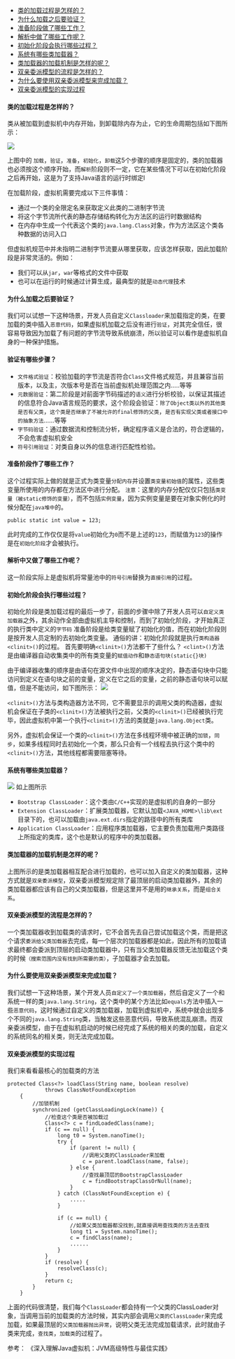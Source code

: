 
- [类的加载过程是怎样的？](类的加载过程是怎样的？)
- [为什么加载之后要验证？](为什么加载之后要验证)
- [准备阶段做了哪些工作？](准备阶段作了哪些工作)
- [解析中做了哪些工作呢？](解析中又做了哪些工作呢？)
- [初始化阶段会执行哪些过程？](初始化阶段会执行哪些过程？)
- [系统有哪些类加载器？](系统有哪些类加载器？)
- [类加载器的加载机制是怎样的呢？](类加载器的加载机制是怎样的呢？)
- [双亲委派模型的流程是怎样的？](双亲委派模型的流程是怎样的？)
- [为什么要使用双亲委派模型来完成加载？](为什么要使用双亲委派模型来完成加载？)
- [双亲委派模型的实现过程](双亲委派模型的实现过程)

#### 类的加载过程是怎样的？
类从被加载到虚拟机中内存开始，到卸载除内存为止，它的生命周期包括如下图所示：

![](https://img-blog.csdn.net/20181013100208763?watermark/2/text/aHR0cHM6Ly9ibG9nLmNzZG4ubmV0L2J5aG9vaw==/font/5a6L5L2T/fontsize/400/fill/I0JBQkFCMA==/dissolve/70)

上图中的
`加载`，`验证`，`准备`，`初始化`，`卸载`这5个步骤的顺序是固定的，类的加载器也必须按这个顺序开始，而`解析`阶段则不一定，它在某些情况下可以在初始化阶段之后再开始，这是为了支持Java语言的运行时绑定l

在加载阶段，虚拟机需要完成以下三件事情：
- 通过一个类的全限定名来获取定义此类的二进制字节流
- 将这个字节流所代表的静态存储结构转化为方法区的运行时数据结构
- 在内存中生成一个代表这个类的`java.lang.Class`对象，作为方法区这个类各种数据的访问入口

但虚拟机规范中并未指明二进制字节流要从哪里获取，应该怎样获取，因此加载阶段是非常灵活的。例如：
- 我们可以从`jar`，`war`等格式的文件中获取
- 也可以在运行的时候通过计算生成，最典型的就是`动态代理`技术

#### 为什么加载之后要验证？
我们可以试想一下这种场景，开发人员自定义`Classloader`来加载指定的类，在要加载的类中插入`恶意代码`，如果虚拟机加载之后没有进行`验证`，对其完全信任，很容易导致因为加载了有问题的字节流导致系统崩溃，所以验证可以看作是虚拟机自身的一种保护措施。
#### 验证有哪些步骤？
- `文件格式验证`：校验加载的字节流是否符合`Class`文件格式规范，并且兼容当前版本，以及主，次版本号是否在当前虚拟机处理范围之内.....等等
- `元数据验证`：第二阶段是对前面字节码描述的`语义`进行分析校验，以保证其描述的信息符合Java语言规范的要求，这个阶段会验证：`除了Object类以外的其他类是否有父类`，`这个类是否继承了不被允许的final修饰的父类`，`是否有实现父类或者接口中的抽象方法`......等等
- `字节码验证`：通过数据流和控制流分析，确定程序语义是合法的，符合逻辑的，不会危害虚拟机安全
- `符号引用验证`：对类自身以外的信息进行匹配性检验。

#### 准备阶段作了哪些工作？
这个过程实际上做的就是正式为类变量`分配内存`并设置`类变量初始值`的属性，这些类变量所使用的内存都在方法区中进行分配。
`注意`：这里的内存分配仅仅只包括`类变量（被static修饰的变量）`，而不包括`实例变量`，因为实例变量是要在对象实例化的时候分配在`java堆中`的。
```
public static int value = 123;
```
此时完成的工作仅仅是将`value`初始化为`0`而不是上述的`123`，而赋值为`123`的操作是在`初始化阶段`才会被执行。
#### 解析中又做了哪些工作呢？
这一阶段实际上是虚拟机将常量池中的`符号引用`替换为`直接引用`的过程。

#### 初始化阶段会执行哪些过程？
初始化阶段是类加载过程的最后一步了，前面的步骤中除了开发人员可以`自定义类加载器`之外，其余动作全部由虚拟机主导和控制，而到了初始化阶段，才开始真正的执行类中定义的`字节码`
准备阶段是给类变量赋了初始化的值，而在初始化阶段则是按开发人员定制的去初始化类变量。
通俗的讲：初始化阶段就是执行`类构造器<clinit>()`的过程。
首先要明确`<clinit>()`方法都干了些什么？
`<clint>()`方法是由编译器自动收集类中的所有类变量的`赋值动作`和`静态语句块(static{}块)`

由于编译器收集的顺序是由语句在源文件中出现的顺序决定的，静态语句块中只能访问到定义在语句块之前的变量，定义在它之后的变量，之前的静态语句块可以赋值，但是不能访问，如下图所示：
![](https://img-blog.csdn.net/20181013103630925?watermark/2/text/aHR0cHM6Ly9ibG9nLmNzZG4ubmV0L2J5aG9vaw==/font/5a6L5L2T/fontsize/400/fill/I0JBQkFCMA==/dissolve/70)

`<clinit>()`方法与类构造器方法不同，它不需要显示的调用父类的构造器，虚拟机会保证在子类的`<clinit>()`方法被执行之前，父类的`<clinit>()`已经被执行完毕，因此虚拟机中第一个执行`<clinit>()`方法的类就是`java.lang.Object`类。

另外，虚拟机会保证一个类的`<clinit>()`方法在多线程环境中被正确的`加锁`，`同步`，如果多线程同时去初始化一个类，那么只会有一个线程去执行这个类中的`<clinit>()`方法，其他线程都需要阻塞等待。

#### 系统有哪些类加载器？
![](https://img-blog.csdn.net/20181013104832538?watermark/2/text/aHR0cHM6Ly9ibG9nLmNzZG4ubmV0L2J5aG9vaw==/font/5a6L5L2T/fontsize/400/fill/I0JBQkFCMA==/dissolve/70)
如上图所示
- `Bootstrap ClassLoader`：这个类由`C/C++`实现的是虚拟机的自身的一部分
- `Extension ClassLoader`：扩展类加载器，它默认加载`<JAVA_HOME>\lib\ext`目录下的，也可以加载由`java.ext.dirs`指定的路径中的所有类库
- `Application ClassLoader`：应用程序类加载器，它主要负责加载用户类路径上所指定的类库，这个也是默认的程序中的类加载器。

#### 类加载器的加载机制是怎样的呢？
上图所示的是类加载器相互配合进行加载的，也可以加入自定义的类加载器，这种方式就是`双亲委派模型`，双亲委派模型规定除了最顶层的启动类加载器外，其余的类加载器都应该有自己的父类加载器，但是这里并不是用的`继承关系`，而是`组合关系`。

#### 双亲委派模型的流程是怎样的？
一个类加载器收到加载类的请求时，它不会首先去自己尝试加载这个类，而是把这个请求`委派给父类加载器`去完成，每一个层次的加载器都是如此，因此所有的加载请求最终都会委派到顶层的启动类加载器中，只有当父类加载器反馈无法加载这个类的时候`（搜索范围内没有找到所需要的类）`，子加载器才会去加载。

#### 为什么要使用双亲委派模型来完成加载？
我们试想一下这种场景，某个开发人员`自定义了一个类加载器`，然后自定义了一个和系统一样的类`java.lang.String`，这个类中的某个方法比如`equals`方法中插入一些`恶意代码`，这时候通过自定义的类加载器，加载到虚拟机中，系统中就会出现多个不同的`java.lang.String`类，当触发这些恶意代码，导致系统混乱崩溃。而双亲委派模型，由于在虚拟机启动的时候已经完成了系统的相关的类的加载，自定义的系统同名的相关类，则无法完成加载。

#### 双亲委派模型的实现过程
我们来看看最核心的加载类的方法
```
protected Class<?> loadClass(String name, boolean resolve)
            throws ClassNotFoundException
    {
        //加锁机制
        synchronized (getClassLoadingLock(name)) {
            //检查这个类是否被加载过
            Class<?> c = findLoadedClass(name);
            if (c == null) {
                long t0 = System.nanoTime();
                try {
                    if (parent != null) {
                        //调用父类的ClassLoader来加载
                        c = parent.loadClass(name, false);
                    } else {
                        //查找最顶层的BootstrapClassLoader
                        c = findBootstrapClassOrNull(name);
                    }
                } catch (ClassNotFoundException e) {
                    .....
                }

                if (c == null) {
                    //如果父类加载器都没找到,就直接调用查找类的方法去查找
                    long t1 = System.nanoTime();
                    c = findClass(name);
                    ......
                }
            }
            if (resolve) {
                resolveClass(c);
            }
            return c;
        }
    }
```
上面的代码很清楚，我们每个`ClassLoader`都会持有一个父类的ClassLoader对象，当调用当前的加载类的方法时候，其实内部会调用`父类的ClassLoader`来完成加载，如果最顶层的`父类加载器抛出异常`，说明父类无法完成加载请求，此时就由子类来完成，`查找类`，`加载类`的过程了。


参考：
《深入理解Java虚拟机：JVM高级特性与最佳实践》


